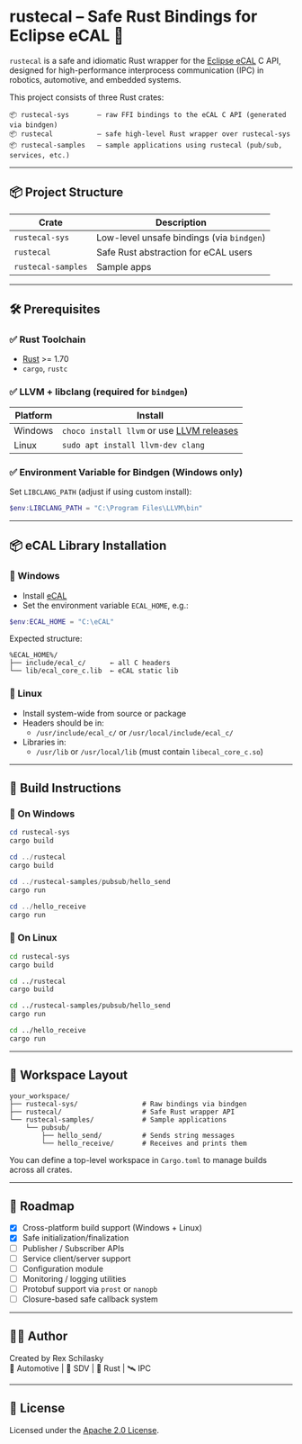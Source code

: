 # rustecal – Safe Rust Bindings for Eclipse eCAL 🚀

`rustecal` is a safe and idiomatic Rust wrapper for the [Eclipse eCAL](https://github.com/eclipse-ecal/ecal) C API, designed for high-performance interprocess communication (IPC) in robotics, automotive, and embedded systems.

This project consists of three Rust crates:

```
📦 rustecal-sys       – raw FFI bindings to the eCAL C API (generated via bindgen)
📦 rustecal           – safe high-level Rust wrapper over rustecal-sys
📦 rustecal-samples   – sample applications using rustecal (pub/sub, services, etc.)
```

---

## 📦 Project Structure

| Crate               | Description                                         |
|--------------------|------------------------------------------------------|
| `rustecal-sys`      | Low-level unsafe bindings (via `bindgen`)           |
| `rustecal`          | Safe Rust abstraction for eCAL users                |
| `rustecal-samples`  | Sample apps                                         |

---

## 🛠️ Prerequisites

### ✅ Rust Toolchain

- [Rust](https://rustup.rs/) >= 1.70
- `cargo`, `rustc`

### ✅ LLVM + libclang (required for `bindgen`)

| Platform | Install                        |
|----------|--------------------------------|
| Windows  | `choco install llvm` or use [LLVM releases](https://github.com/llvm/llvm-project/releases) |
| Linux    | `sudo apt install llvm-dev clang` |

### ✅ Environment Variable for Bindgen (Windows only)

Set `LIBCLANG_PATH` (adjust if using custom install):

```powershell
$env:LIBCLANG_PATH = "C:\Program Files\LLVM\bin"
```

---

## 📦 eCAL Library Installation

### 🔷 Windows

- Install [eCAL](https://github.com/eclipse-ecal/ecal/releases)
- Set the environment variable `ECAL_HOME`, e.g.:

```powershell
$env:ECAL_HOME = "C:\eCAL"
```

Expected structure:

```
%ECAL_HOME%/
├── include/ecal_c/      ← all C headers
└── lib/ecal_core_c.lib  ← eCAL static lib
```

### 🔷 Linux

- Install system-wide from source or package
- Headers should be in:
  - `/usr/include/ecal_c/` or `/usr/local/include/ecal_c/`
- Libraries in:
  - `/usr/lib` or `/usr/local/lib` (must contain `libecal_core_c.so`)

---

## 🔨 Build Instructions

### 🔷 On Windows

```powershell
cd rustecal-sys
cargo build

cd ../rustecal
cargo build

cd ../rustecal-samples/pubsub/hello_send
cargo run

cd ../hello_receive
cargo run
```

### 🔷 On Linux

```bash
cd rustecal-sys
cargo build

cd ../rustecal
cargo build

cd ../rustecal-samples/pubsub/hello_send
cargo run

cd ../hello_receive
cargo run
```

---

## 📁 Workspace Layout

```
your_workspace/
├── rustecal-sys/                # Raw bindings via bindgen
├── rustecal/                    # Safe Rust wrapper API
└── rustecal-samples/            # Sample applications
    └── pubsub/
        ├── hello_send/          # Sends string messages
        └── hello_receive/       # Receives and prints them
```

You can define a top-level workspace in `Cargo.toml` to manage builds across all crates.

---

## 🧱 Roadmap

- [x] Cross-platform build support (Windows + Linux)
- [x] Safe initialization/finalization
- [ ] Publisher / Subscriber APIs
- [ ] Service client/server support
- [ ] Configuration module
- [ ] Monitoring / logging utilities
- [ ] Protobuf support via `prost` or `nanopb`
- [ ] Closure-based safe callback system

---

## 👨‍💻 Author

Created by Rex Schilasky  
🚗 Automotive | 🧠 SDV | 🧰 Rust | 🛰️ IPC

---

## 📄 License

Licensed under the [Apache 2.0 License](LICENSE).
